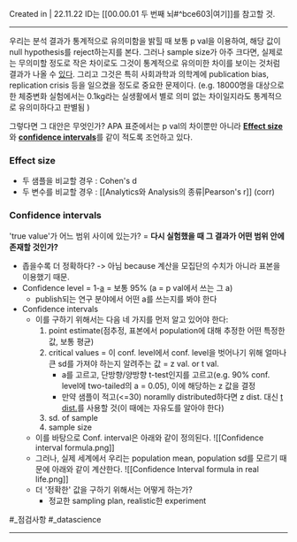 Created in | 22.11.22
ID는 [[00.00.01 두 번째 뇌#^bce603|여기]]를 참고할 것.

---
우리는 분석 결과가 통계적으로 유의미함을 밝힐 때 보통 p val을 이용하여, 해당 값이 null hypothesis를 reject하는지를 본다.
그러나 sample size가 아주 크다면, 실제로는 무의미할 정도로 작은 차이로도 그것이 통계적으로 유의미한 차이를 보이는 것처럼 결과가 나올 수 [있다](https://www.scribbr.com/statistics/statistical-significance/#:~:text=Try%20for%20free-,Problems%20with%20relying%20on%20statistical%20significance,-There%20are%20various). 그리고 그것은 특히 사회과학과 의학계에 publication bias, replication crisis 등을 일으켰을 정도로 중요한 문제이다.
(e.g. 18000명을 대상으로 한 체중변화 실험에서는 0.1kg라는 실생활에서 별로 의미 없는 차이일지라도 통계적으로 유의미하다고 판별됨 )

그렇다면 그 대안은 무엇인가?
APA 표준에서는 p val의 차이뿐만 아니라 [**Effect size**](https://www.scribbr.com/statistics/effect-size/)와 [**confidence intervals**](https://www.scribbr.com/statistics/confidence-interval/)를 같이 적도록 조언하고 있다.

### Effect size
- 두 샘플을 비교할 경우 : Cohen's d
- 두 변수를 비교할 경우 : [[Analytics와 Analysis의 종류|Pearson's r]] (corr)
### Confidence intervals
'true value'가 어느 범위 사이에 있는가? = **다시 실험했을 때 그 결과가 어떤 범위 안에 존재할 것인가?**
- 좁을수록 더 정확하다?
	 -> 아님 because 계산을 모집단의 수치가 아니라 표본을 이용했기 때문.
-  Confidence level = 1-[a](https://www.scribbr.com/frequently-asked-questions/which-alpha-value-to-use/) = 보통 95% (a = p val에서 쓰는 그 a)
	-  publish되는 연구 분야에서 어떤 a를 쓰는지를 봐야 한다
- Confidence intervals
	- 이를 구하기 위해서는 다음 네 가지를 먼저 알고 있어야 한다:
		1. point estimate(점추정, 표본에서 population에 대해 추정한 어떤 특정한 값, 보통 평균)
		2. critical values = 이 conf. level에서 conf. level을 벗어나기 위해 얼마나 큰 sd를 가져야 하는지 알려주는 값 = z val. or t val.
			- a를 고르고, 단방향/양방향 t-test인지를 고르고(e.g. 90% conf. level에 two-tailed의 a = 0.05), 이에 해당하는 z 값을 결정
			- 만약 샘플이 적고(<=30) noramlly distributed하다면 z dist. 대신 [t dist.](https://www.scribbr.com/statistics/t-distribution/)를 사용할 것(이 때에는 자유도를 알아야 한다)
		3. sd. of sample
		4. sample size
	- 이를 바탕으로 Conf. interval은 아래와 같이 정의된다.
			![[Confidence interval formula.png]]
	- 그러나, 실제 세계에서 우리는 population mean, population sd를 모르기 때문에 아래와 같이 계산한다.
		![[Confidence Interval formula in real life.png]]
	- 더 '정확한' 값을 구하기 위해서는 어떻게 하는가?
		- 정교한 sampling plan, realistic한 experiment

#_점검사항 #_datascience 

---
